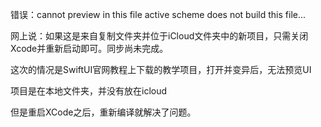 错误：cannot preview in this file active scheme does not build this file...

网上说：如果这是来自复制文件夹并位于iCloud文件夹中的新项目，只需关闭Xcode并重新启动即可。同步尚未完成。

这次的情况是SwiftUI官网教程上下载的教学项目，打开并变异后，无法预览UI

项目是在本地文件夹，并没有放在icloud

但是重启XCode之后，重新编译就解决了问题。